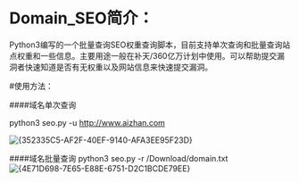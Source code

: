 # Domain_SEO简介：
Python3编写的一个批量查询SEO权重查询脚本，目前支持单次查询和批量查询站点权重和一些信息。主要用途一般在补天/360亿万计划中使用。可以帮助提交漏洞者快速知道是否有无权重以及网站信息来快速提交漏洞。

#使用方法：

####域名单次查询

python3 seo.py -u http://www.aizhan.com

![{352335C5-AF2F-40EF-9140-AFA3EE95F23D}](https://user-images.githubusercontent.com/64306303/133241698-3832d582-e0a6-4005-99cb-172db1b97ced.jpg)


####域名批量查询
python3 seo.py -r /Download/domain.txt
![{4E71D698-7E65-E88E-6751-D2C1BCDE79EE}](https://user-images.githubusercontent.com/64306303/133242278-bb11e06a-87b3-47c4-9ade-4cd987e27f3a.jpg)
